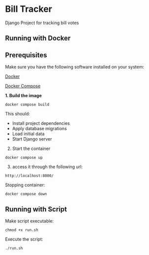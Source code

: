 # Bill Tracker

Django Project for tracking bill votes

## Running with Docker

## Prerequisites

Make sure you have the following software installed on your system:

[Docker](https://www.docker.com/)

[Docker Compose](https://docs.docker.com/compose/)

**1. Build the image**
```
docker compose build
```
This should:
- Install project dependencies
- Apply database migrations
- Load initial data
- Start Django server
  
2. Start the container
```
docker compose up
```
3. access it through the following url:
```
http://localhost:8000/
```

Stopping container:
```
docker compose down
```
## Running with Script

Make script executable:

```
chmod +x run.sh
```

Execute the script:
```
./run.sh
```
